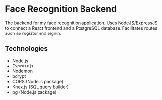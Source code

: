 # Face Recognition Backend
The backend for my face recognition application. Uses NodeJS/ExpressJS to connect a React frontend and a PostgreSQL database. Facilitates routes such as register and signin.

## Technologies
* Node.js
* Express.js
* Nodemon
* bcrypt
* CORS (Node.js package)
* Knex.js (SQL query builder)
* pg (Node.js package)